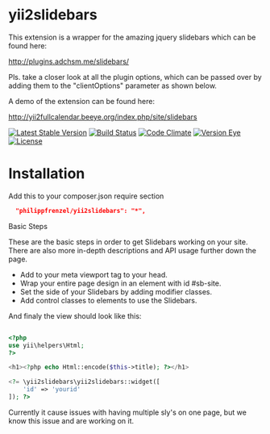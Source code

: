 yii2slidebars
=======

This extension is a wrapper for the amazing jquery slidebars which can be found here:

http://plugins.adchsm.me/slidebars/

Pls. take a closer look at all the plugin options, which can be passed over by adding them to
the "clientOptions" parameter as shown below.

A demo of the extension can be found here:

http://yii2fullcalendar.beeye.org/index.php/site/slidebars

[![Latest Stable Version](https://poser.pugx.org/philippfrenzel/yii2slidebars/v/stable.svg)](https://packagist.org/packages/philippfrenzel/yii2slidebars)
[![Build Status](https://travis-ci.org/philippfrenzel/yii2slidebars.svg?branch=master)](https://travis-ci.org/philippfrenzel/yii2slidebars)
[![Code Climate](https://codeclimate.com/github/philippfrenzel/yii2slidebars.png)](https://codeclimate.com/github/philippfrenzel/yii2slidebars)
[![Version Eye](https://www.versioneye.com/php/philippfrenzel:yii2slidebars/badge.svg)](https://www.versioneye.com/php/philippfrenzel:yii2slidebars)
[![License](https://poser.pugx.org/philippfrenzel/yii2slidebars/license.svg)](https://packagist.org/packages/philippfrenzel/yii2slidebars)

Installation
============

Add this to your composer.json require section

```json
  "philippfrenzel/yii2slidebars": "*",
```

Basic Steps

These are the basic steps in order to get Slidebars working on your site. There are also more in-depth descriptions and API usage further down the page.

 + Add to your meta viewport tag to your head.
 + Wrap your entire page design in an element with id #sb-site.
 + Set the side of your Slidebars by adding modifier classes.
 + Add control classes to elements to use the Slidebars.

And finaly the view should look like this:

```php

<?php
use yii\helpers\Html;
?>

<h1><?php echo Html::encode($this->title); ?></h1>

<?= \yii2slidebars\yii2slidebars::widget([
    'id' => 'yourid'
]); ?>

```

Currently it cause issues with having multiple sly's on one page, but we know this issue and are working on it.